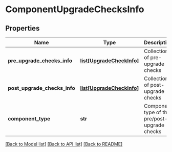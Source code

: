 # ComponentUpgradeChecksInfo

## Properties
Name | Type | Description | Notes
------------ | ------------- | ------------- | -------------
**pre_upgrade_checks_info** | [**list[UpgradeCheckInfo]**](UpgradeCheckInfo.md) | Collection of pre-upgrade checks | [optional] 
**post_upgrade_checks_info** | [**list[UpgradeCheckInfo]**](UpgradeCheckInfo.md) | Collection of post-upgrade checks | [optional] 
**component_type** | **str** | Component type of the pre/post-upgrade checks | 

[[Back to Model list]](../README.md#documentation-for-models) [[Back to API list]](../README.md#documentation-for-api-endpoints) [[Back to README]](../README.md)

